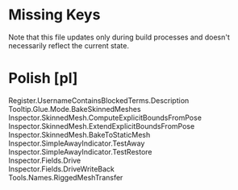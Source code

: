 # Missing Keys
Note that this file updates only during build processes and doesn't necessarily reflect the current state.

# Polish [pl]
Register.UsernameContainsBlockedTerms.Description  
Tooltip.Glue.Mode.BakeSkinnedMeshes  
Inspector.SkinnedMesh.ComputeExplicitBoundsFromPose  
Inspector.SkinnedMesh.ExtendExplicitBoundsFromPose  
Inspector.SkinnedMesh.BakeToStaticMesh  
Inspector.SimpleAwayIndicator.TestAway  
Inspector.SimpleAwayIndicator.TestRestore  
Inspector.Fields.Drive  
Inspector.Fields.DriveWriteBack  
Tools.Names.RiggedMeshTransfer  

